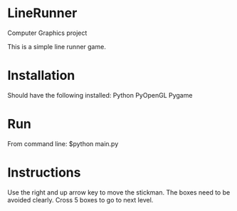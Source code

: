 LineRunner
==========

Computer Graphics project

This is a simple line runner game.

Installation
=============

Should have the following installed:
Python
PyOpenGL
Pygame

Run
====

From command line:
$python main.py


Instructions
=============
Use the right and up arrow key to move the stickman. The boxes need to be avoided clearly. Cross 5 boxes to go to next level.
